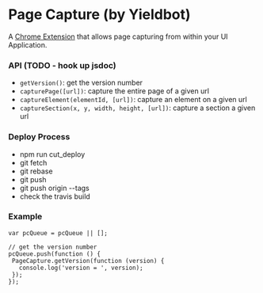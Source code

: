 # Page Capture (by Yieldbot)

A [Chrome Extension](https://developer.chrome.com/extensions) that allows page capturing from within your UI Application.

### API (TODO - hook up jsdoc)

- `getVersion()`: get the version number
- `capturePage([url])`: capture the entire page of a given url
- `captureElement(elementId, [url])`: capture an element on a given url
- `captureSection(x, y, width, height, [url])`: capture a section a given url

### Deploy Process

- npm run cut_deploy
- git fetch
- git rebase
- git push
- git push origin --tags
- check the travis build


### Example

```
var pcQueue = pcQueue || [];

// get the version number
pcQueue.push(function () {
 PageCapture.getVersion(function (version) {
   console.log('version = ', version);
 });
});
```